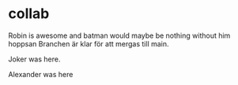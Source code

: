 # collab

Robin is awesome and batman would maybe be nothing without him
hoppsan
Branchen är klar för att mergas till main.

Joker was here.

Alexander was here
